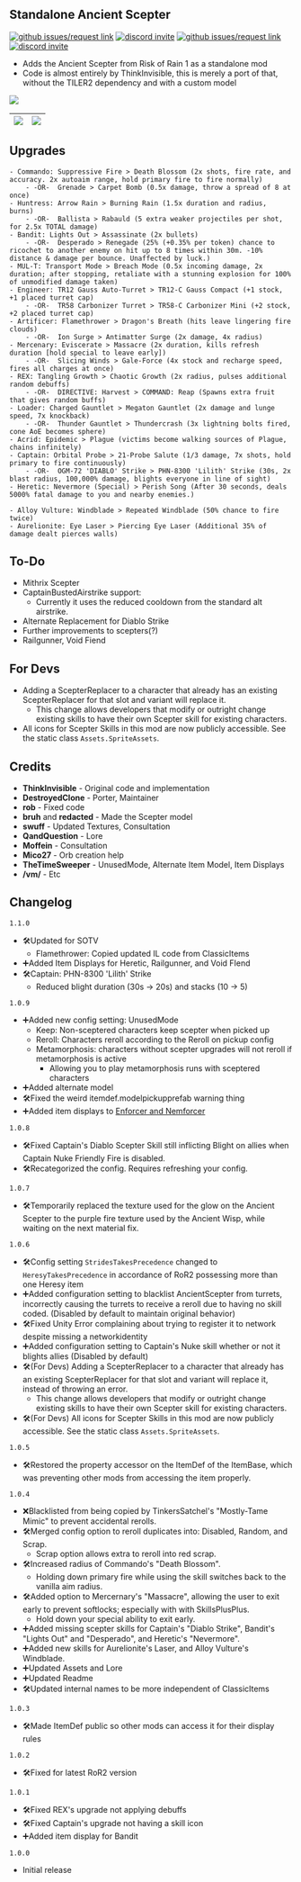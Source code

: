 ﻿## Standalone Ancient Scepter

[![github issues/request link](https://raw.githubusercontent.com/DestroyedClone/PoseHelper/master/PoseHelper/github_link.webp)](https://github.com/DestroyedClone/PoseHelper/issues) [![discord invite](https://raw.githubusercontent.com/DestroyedClone/PoseHelper/master/PoseHelper/discord_link.webp)](https://discord.gg/DpHu3qXMHK)
[![github issues/request link](https://raw.githubusercontent.com/DestroyedClone/PoseHelper/master/PoseHelper/github_link.webp)](https://github.com/DestroyedClone/AncientScepter/issues) [![discord invite](https://raw.githubusercontent.com/DestroyedClone/PoseHelper/master/PoseHelper/discord_link.webp)](https://discord.gg/DpHu3qXMHK)

- Adds the Ancient Scepter from Risk of Rain 1 as a standalone mod
- Code is almost entirely by ThinkInvisible, this is merely a port of that, without the TILER2 dependency and with a custom model

[![](https://media.discordapp.net/attachments/849798075001864214/893641536443674634/unknown.png?width=1144&height=591)
]()

| ![](https://cdn.discordapp.com/attachments/755273690131988522/814607241532407818/unknown.png) | ![](https://media.discordapp.net/attachments/849798075001864214/889274013493387284/Scepter.png) |
|--|--|

## Upgrades
    - Commando: Suppressive Fire > Death Blossom (2x shots, fire rate, and accuracy. 2x autoaim range, hold primary fire to fire normally)  
	    - -OR-  Grenade > Carpet Bomb (0.5x damage, throw a spread of 8 at once)
    - Huntress: Arrow Rain > Burning Rain (1.5x duration and radius, burns)  
	    - -OR-  Ballista > Rabauld (5 extra weaker projectiles per shot, for 2.5x TOTAL damage)
    - Bandit: Lights Out > Assassinate (2x bullets)
	    - -OR-  Desperado > Renegade (25% (+0.35% per token) chance to ricochet to another enemy on hit up to 8 times within 30m. -10% distance & damage per bounce. Unaffected by luck.) 
    - MUL-T: Transport Mode > Breach Mode (0.5x incoming damage, 2x duration; after stopping, retaliate with a stunning explosion for 100% of unmodified damage taken)
    - Engineer: TR12 Gauss Auto-Turret > TR12-C Gauss Compact (+1 stock, +1 placed turret cap)  
	    - -OR-  TR58 Carbonizer Turret > TR58-C Carbonizer Mini (+2 stock, +2 placed turret cap)
    - Artificer: Flamethrower > Dragon's Breath (hits leave lingering fire clouds)  
	    - -OR-  Ion Surge > Antimatter Surge (2x damage, 4x radius)
    - Mercenary: Eviscerate > Massacre (2x duration, kills refresh duration [hold special to leave early])  
	    - -OR-  Slicing Winds > Gale-Force (4x stock and recharge speed, fires all charges at once)
    - REX: Tangling Growth > Chaotic Growth (2x radius, pulses additional random debuffs)  
	    - -OR-  DIRECTIVE: Harvest > COMMAND: Reap (Spawns extra fruit that gives random buffs)
    - Loader: Charged Gauntlet > Megaton Gauntlet (2x damage and lunge speed, 7x knockback)  
	    - -OR-  Thunder Gauntlet > Thundercrash (3x lightning bolts fired, cone AoE becomes sphere)
    - Acrid: Epidemic > Plague (victims become walking sources of Plague, chains infinitely)
    - Captain: Orbital Probe > 21-Probe Salute (1/3 damage, 7x shots, hold primary to fire continuously)
	    - -OR-  OGM-72 'DIABLO' Strike > PHN-8300 'Lilith' Strike (30s, 2x blast radius, 100,000% damage, blights everyone in line of sight)
    - Heretic: Nevermore (Special) > Perish Song (After 30 seconds, deals 5000% fatal damage to you and nearby enemies.)

    - Alloy Vulture: Windblade > Repeated Windblade (50% chance to fire twice)
    - Aurelionite: Eye Laser > Piercing Eye Laser (Additional 35% of damage dealt pierces walls)

## To-Do
* Mithrix Scepter
* CaptainBustedAirstrike support:
	* Currently it uses the reduced cooldown from the standard alt airstrike.
* Alternate Replacement for Diablo Strike
* Further improvements to scepters(?)
* Railgunner, Void Fiend

## For Devs
- Adding a ScepterReplacer to a character that already has an existing ScepterReplacer for that slot and variant will replace it.
	- This change allows developers that modify or outright change existing skills to have their own Scepter skill for existing characters.
- All icons for Scepter Skills in this mod are now publicly accessible. See the static class `Assets.SpriteAssets`.

## Credits
* **ThinkInvisible** - Original code and implementation
* **DestroyedClone** - Porter, Maintainer
* **rob** - Fixed code
* **bruh** and **redacted** - Made the Scepter model
* **swuff** - Updated Textures, Consultation
* **QandQuestion** - Lore
* **Moffein** - Consultation
* **Mico27** - Orb creation help
* **TheTimeSweeper** - UnusedMode, Alternate Item Model, Item Displays
* **/vm/** - Etc


## Changelog
`1.1.0`
- 🛠️Updated for SOTV
	- Flamethrower: Copied updated IL code from ClassicItems
- ➕Added Item Displays for Heretic, Railgunner, and Void FIend
- 🛠️Captain: PHN-8300 'Lilith' Strike
	- Reduced blight duration (30s -> 20s) and stacks (10 -> 5)

`1.0.9`
- ➕Added new config setting: UnusedMode
	-   Keep: Non-sceptered characters keep scepter when picked up
	-   Reroll: Characters reroll according to the Reroll on pickup config
	-   Metamorphosis: characters without scepter upgrades will not reroll if metamorphosis is active  
		- Allowing you to play metamorphosis runs with sceptered characters
- ➕Added alternate model
- 🛠️Fixed the weird itemdef.modelpickupprefab warning thing
- ➕Added item displays to [Enforcer and Nemforcer](https://thunderstore.io/package/EnforcerGang/Enforcer/)

`1.0.8`
- 🛠️Fixed Captain's Diablo Scepter Skill still inflicting Blight on allies when Captain Nuke Friendly Fire is disabled.
- 🛠️Recategorized the config. Requires refreshing your config.

`1.0.7`
- 🛠️Temporarily replaced the texture used for the glow on the Ancient Scepter to the purple fire texture used by the Ancient Wisp, while waiting on the next material fix.

`1.0.6`
- 🛠️Config setting `StridesTakesPrecedence` changed to `HeresyTakesPrecedence` in accordance of RoR2 possessing more than one Heresy item
- ➕Added configuration setting to blacklist AncientScepter from turrets, incorrectly causing the turrets to receive a reroll due to having no skill coded. (Disabled by default to maintain original behavior)
- 🛠️Fixed Unity Error complaining about trying to register it to network despite missing a networkidentity
- ➕Added configuration setting to Captain's Nuke skill whether or not it blights allies (Disabled by default)
- 🛠️(For Devs) Adding a ScepterReplacer to a character that already has an existing ScepterReplacer for that slot and variant will replace it, instead of throwing an error.
	- This change allows developers that modify or outright change existing skills to have their own Scepter skill for existing characters.
- 🛠️(For Devs) All icons for Scepter Skills in this mod are now publicly accessible. See the static class `Assets.SpriteAssets`.

`1.0.5`
 - 🛠️Restored the property accessor on the ItemDef of the ItemBase, which was preventing other mods from accessing the item properly.

`1.0.4`
- ❌Blacklisted from being copied by TinkersSatchel's "Mostly-Tame Mimic" to prevent accidental rerolls.
- 🛠️Merged config option to reroll duplicates into: Disabled, Random, and Scrap.
	- Scrap option allows extra to reroll into red scrap.
- 🛠️Increased radius of Commando's "Death Blossom".
	- Holding down primary fire while using the skill switches back to the vanilla aim radius.
- 🛠️Added option to Mercernary's "Massacre", allowing the user to exit early to prevent softlocks; especially with with SkillsPlusPlus.
	- Hold down your special ability to exit early.
- ➕Added missing scepter skills for Captain's "Diablo Strike", Bandit's "Lights Out" and "Desperado", and Heretic's "Nevermore".
- ➕Added new skills for Aurelionite's Laser, and Alloy Vulture's Windblade. 
- ➕Updated Assets and Lore
- ➕Updated Readme
- 🛠️Updated internal names to be more independent of ClassicItems

`1.0.3`
- 🛠️Made ItemDef public so other mods can access it for their display rules

`1.0.2`
- 🛠️Fixed for latest RoR2 version

`1.0.1`
- 🛠️Fixed REX's upgrade not applying debuffs
- 🛠️Fixed Captain's upgrade not having a skill icon
- ➕Added item display for Bandit

`1.0.0`
- Initial release